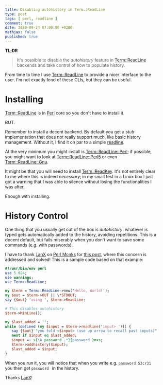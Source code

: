 ```yaml
---
title: Disabling autohistory in Term::ReadLine
type: post
tags: [ perl, readline ]
comment: true
date: 2020-09-24 07:00:00 +0200
mathjax: false
published: true
---
```


**TL;DR**

> It's possible to disable the *autohistory* feature in
> [Term::ReadLine][] backends and take control of how to populate
> history.

From time to time I use [Term::ReadLine][] to provide a nicer interface
to the user. I'm not exactly fond of these CLIs, but they can be useful.

# Installing

[Term::ReadLine][] is in [Perl][] core so you don't have to install it.

BUT.

Remember to install a decent backend. By default you get a *stub*
implementation that does not really support much, like basic history
management. Without it, I find it on par to a simple [readline][].

At the very minimum you might install is [Term::ReadLine::Perl][]; if
possible, you might want to look at [Term::ReadLine::Perl5][] or even
[Term::ReadLine::Gnu][].

It might be that you will need to install [Term::ReadKey][]. It's not
entirely clear to me where this is indeed *necessary*; in my small test
in a Linux box I just got a warning that I was able to silence without
losing the functionalities I was after.

Enough with installing.


# History Control

One thing that you usually get out of the box is *autohistory*: whatever
is typed gets automatically added to the history, avoiding repetitions.
This is a decent default, but fails miserably when you don't want to
save some commands (e.g. with passwords).

I have to thank [LanX][] on [Perl Monks][] for [this post][], where this
concern is addressed and solved! This is a sample code based on that
example:

```perl
#!/usr/bin/env perl
use 5.024;
use warnings;
use Term::ReadLine;

my $term = Term::ReadLine->new('Hello, World!');
my $out = $term->OUT || \*STDOUT;
say {$out} 'using ', $term->ReadLine;

# This disables autohistory
$term->MinLine();

my $last_added = '';
while (defined (my $input = $term->readline('input> '))) {
   say {$out} "you told <$input> (use up arrow to recall past inputs)";
   next if $input eq $last_added;
   $input =~ s{\A password .*}{password }mxs;
   $term->addhistory($input);
   $last_added = $input;
}
```

When you run it, you will notice that when you write e.g. `password
53cr31` you then get `password ` in the history.

Thanks [LanX][]!



[Term::ReadLine]: https://metacpan.org/pod/Term::ReadLine
[readline]: https://perldoc.perl.org/functions/readline.html
[Term::ReadLine::Perl]: https://metacpan.org/release/Term-ReadLine-Perl
[Term::ReadLine::Perl5]: https://metacpan.org/pod/Term::ReadLine::Perl5
[Term::ReadLine::Gnu]: https://metacpan.org/pod/Term::ReadLine::Gnu
[LanX]: https://www.perlmonks.org/?node_id=708738
[Perl Monks]: https://www.perlmonks.org/
[this post]: https://www.perlmonks.org/?node_id=1007444
[Perl]: https://www.perl.org/
[Term::ReadKey]: https://metacpan.org/pod/Term::ReadKey
